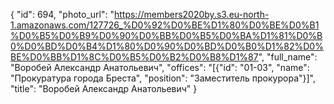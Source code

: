 {
    "id": 694,
    "photo_url": "https://members2020by.s3.eu-north-1.amazonaws.com/127726_%D0%92%D0%BE%D1%80%D0%BE%D0%B1%D0%B5%D0%B9%D0%90%D0%BB%D0%B5%D0%BA%D1%81%D0%B0%D0%BD%D0%B4%D1%80%D0%90%D0%BD%D0%B0%D1%82%D0%BE%D0%BB%D1%8C%D0%B5%D0%B2%D0%B8%D1%87",
    "full_name": "Воробей Александр Анатольевич",
    "offices": "[{\"id\": \"01-03\", \"name\": \"Прокуратура города Бреста\", \"position\": \"Заместитель прокурора\"}]",
    "title": "Воробей Александр Анатольевич"
}